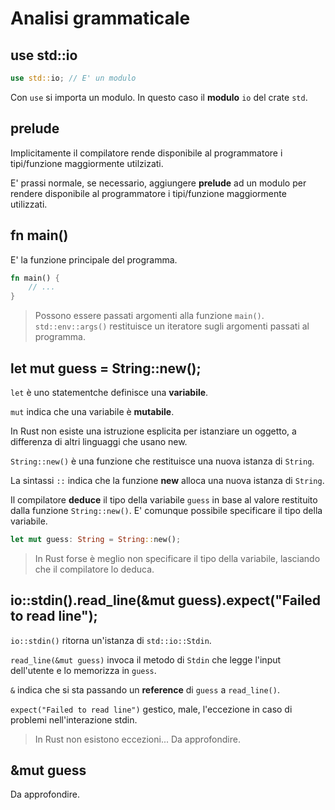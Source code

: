 # Analisi grammaticale

## use std::io
  
```rust
use std::io; // E' un modulo
```

Con `use` si importa un modulo. In questo caso il **modulo** `io` del crate `std`.

## prelude

Implicitamente il compilatore rende disponibile al programmatore i tipi/funzione maggiormente utilzizati.

E' prassi normale, se necessario, aggiungere **prelude** ad un modulo per rendere disponibile al programmatore i tipi/funzione maggiormente utilizzati.

## fn main()

E' la funzione principale del programma.

```rust
fn main() {
    // ...
}
```

> Possono essere passati argomenti alla funzione `main()`.
> `std::env::args()` restituisce un iteratore sugli argomenti passati al programma.

## let mut guess = String::new();

`let` è uno statementche definisce una **variabile**.

`mut` indica che una variabile è **mutabile**.

In Rust non esiste una istruzione esplicita per istanziare un oggetto, a differenza di altri linguaggi che usano new.

`String::new()` è una funzione che restituisce una nuova istanza di `String`.

La sintassi `::` indica che la funzione **new** alloca una nuova istanza di `String`.

Il compilatore **deduce** il tipo della variabile `guess` in base al valore restituito dalla funzione `String::new()`. E' comunque possibile specificare il tipo della variabile.

```rust
let mut guess: String = String::new();
```

> In Rust forse è meglio non specificare il tipo della variabile, lasciando che il compilatore lo deduca.

## io::stdin().read_line(&mut guess).expect("Failed to read line");

`io::stdin()` ritorna un'istanza di `std::io::Stdin`.

`read_line(&mut guess)` invoca il metodo di `Stdin` che legge l'input dell'utente e lo memorizza in `guess`.

`&` indica che si sta passando un **reference** di `guess` a `read_line()`.

`expect("Failed to read line")` gestico, male, l'eccezione in caso di problemi nell'interazione stdin.

> In Rust non esistono eccezioni... Da approfondire.

## &mut guess

Da approfondire.

